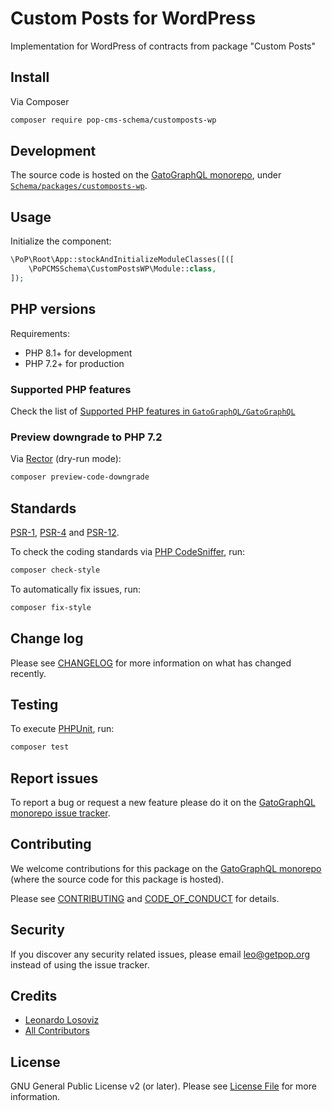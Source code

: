 # Custom Posts for WordPress

<!--
[![Build Status][ico-travis]][link-travis]
[![Quality Score][ico-code-quality]][link-code-quality]
[![Software License][ico-license]](LICENSE.md)
[![Latest Version on Packagist][ico-version]][link-packagist]
[![Coverage Status][ico-scrutinizer]][link-scrutinizer]
[![Total Downloads][ico-downloads]][link-downloads]
-->

Implementation for WordPress of contracts from package "Custom Posts"

## Install

Via Composer

``` bash
composer require pop-cms-schema/customposts-wp
```

## Development

The source code is hosted on the [GatoGraphQL monorepo](https://github.com/GatoGraphQL/GatoGraphQL), under [`Schema/packages/customposts-wp`](https://github.com/GatoGraphQL/GatoGraphQL/tree/master/layers/Schema/packages/customposts-wp).

## Usage

Initialize the component:

``` php
\PoP\Root\App::stockAndInitializeModuleClasses([([
    \PoPCMSSchema\CustomPostsWP\Module::class,
]);
```

## PHP versions

Requirements:

- PHP 8.1+ for development
- PHP 7.2+ for production

### Supported PHP features

Check the list of [Supported PHP features in `GatoGraphQL/GatoGraphQL`](https://github.com/GatoGraphQL/GatoGraphQL/blob/master/docs/supported-php-features.md)

### Preview downgrade to PHP 7.2

Via [Rector](https://github.com/rectorphp/rector) (dry-run mode):

```bash
composer preview-code-downgrade
```

## Standards

[PSR-1](https://www.php-fig.org/psr/psr-1), [PSR-4](https://www.php-fig.org/psr/psr-4) and [PSR-12](https://www.php-fig.org/psr/psr-12).

To check the coding standards via [PHP CodeSniffer](https://github.com/squizlabs/PHP_CodeSniffer), run:

``` bash
composer check-style
```

To automatically fix issues, run:

``` bash
composer fix-style
```

## Change log

Please see [CHANGELOG](CHANGELOG.md) for more information on what has changed recently.

## Testing

To execute [PHPUnit](https://phpunit.de/), run:

``` bash
composer test
```

## Report issues

To report a bug or request a new feature please do it on the [GatoGraphQL monorepo issue tracker](https://github.com/GatoGraphQL/GatoGraphQL/issues).

## Contributing

We welcome contributions for this package on the [GatoGraphQL monorepo](https://github.com/GatoGraphQL/GatoGraphQL) (where the source code for this package is hosted).

Please see [CONTRIBUTING](CONTRIBUTING.md) and [CODE_OF_CONDUCT](CODE_OF_CONDUCT.md) for details.

## Security

If you discover any security related issues, please email leo@getpop.org instead of using the issue tracker.

## Credits

- [Leonardo Losoviz][link-author]
- [All Contributors][link-contributors]

## License

GNU General Public License v2 (or later). Please see [License File](LICENSE.md) for more information.

[ico-version]: https://img.shields.io/packagist/v/pop-cms-schema/customposts-wp.svg?style=flat-square
[ico-license]: https://img.shields.io/badge/license-GPLv2-brightgreen.svg?style=flat-square
[ico-travis]: https://img.shields.io/travis/pop-cms-schema/customposts-wp/master.svg?style=flat-square
[ico-scrutinizer]: https://img.shields.io/scrutinizer/coverage/g/pop-cms-schema/customposts-wp.svg?style=flat-square
[ico-code-quality]: https://img.shields.io/scrutinizer/g/pop-cms-schema/customposts-wp.svg?style=flat-square
[ico-downloads]: https://img.shields.io/packagist/dt/pop-cms-schema/customposts-wp.svg?style=flat-square

[link-packagist]: https://packagist.org/packages/pop-cms-schema/customposts-wp
[link-travis]: https://travis-ci.org/pop-cms-schema/customposts-wp
[link-scrutinizer]: https://scrutinizer-ci.com/g/pop-cms-schema/customposts-wp/code-structure
[link-code-quality]: https://scrutinizer-ci.com/g/pop-cms-schema/customposts-wp
[link-downloads]: https://packagist.org/packages/pop-cms-schema/customposts-wp
[link-author]: https://github.com/leoloso
[link-contributors]: ../../../../../../contributors
